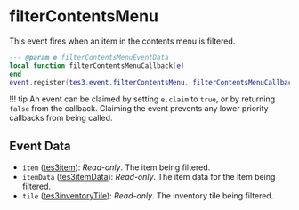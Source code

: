 # filterContentsMenu
<div class="search_terms" style="display: none">filtercontentsmenu</div>

<!---
	This file is autogenerated. Do not edit this file manually. Your changes will be ignored.
	More information: https://github.com/MWSE/MWSE/tree/master/docs
-->

This event fires when an item in the contents menu is filtered.

```lua
--- @param e filterContentsMenuEventData
local function filterContentsMenuCallback(e)
end
event.register(tes3.event.filterContentsMenu, filterContentsMenuCallback)
```

!!! tip
	An event can be claimed by setting `e.claim` to `true`, or by returning `false` from the callback. Claiming the event prevents any lower priority callbacks from being called.

## Event Data

* `item` ([tes3item](../../types/tes3item)): *Read-only*. The item being filtered.
* `itemData` ([tes3itemData](../../types/tes3itemData)): *Read-only*. The item data for the item being filtered.
* `tile` ([tes3inventoryTile](../../types/tes3inventoryTile)): *Read-only*. The inventory tile being filtered.

